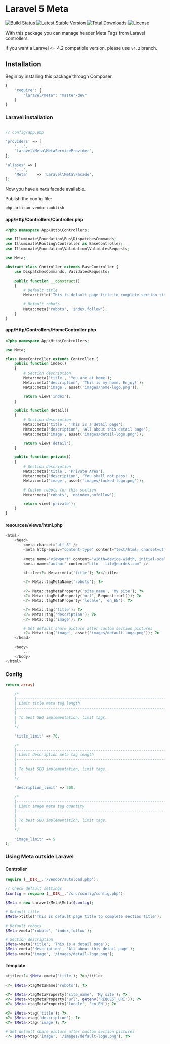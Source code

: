 # Laravel 5 Meta

[![Build Status](https://travis-ci.org/eusonlito/laravel-Meta.svg?branch=master)](https://travis-ci.org/eusonlito/laravel-Meta)
[![Latest Stable Version](https://poser.pugx.org/laravel/meta/v/stable.png)](https://packagist.org/packages/laravel/meta)
[![Total Downloads](https://poser.pugx.org/laravel/meta/downloads.png)](https://packagist.org/packages/laravel/meta)
[![License](https://poser.pugx.org/laravel/meta/license.png)](https://packagist.org/packages/laravel/meta)

With this package you can manage header Meta Tags from Laravel controllers.

If you want a Laravel <= 4.2 compatible version, please use `v4.2` branch.

## Installation

Begin by installing this package through Composer.

```js
{
    "require": {
        "laravel/meta": "master-dev"
    }
}
```

### Laravel installation

```php

// config/app.php

'providers' => [
    '...',
    'Laravel\Meta\MetaServiceProvider',
];

'aliases' => [
    '...',
    'Meta'    => 'Laravel\Meta\Facade',
];
```

Now you have a ```Meta``` facade available.

Publish the config file:

```
php artisan vendor:publish
```

#### app/Http/Controllers/Controller.php

```php
<?php namespace App\Http\Controllers;

use Illuminate\Foundation\Bus\DispatchesCommands;
use Illuminate\Routing\Controller as BaseController;
use Illuminate\Foundation\Validation\ValidatesRequests;

use Meta;

abstract class Controller extends BaseController {
    use DispatchesCommands, ValidatesRequests;

    public function __construct()
    {
        # Default title
        Meta::title('This is default page title to complete section title');

        # Default robots
        Meta::meta('robots', 'index,follow');
    }
}
```

#### app/Http/Controllers/HomeController.php

```php
<?php namespace App\Http\Controllers;

use Meta;

class HomeController extends Controller {
    public function index()
    {
        # Section description
        Meta::meta('title', 'You are at home');
        Meta::meta('description', 'This is my home. Enjoy!');
        Meta::meta('image', asset('images/home-logo.png'));

        return view('index');
    }

    public function detail()
    {
        # Section description
        Meta::meta('title', 'This is a detail page');
        Meta::meta('description', 'All about this detail page');
        Meta::meta('image', asset('images/detail-logo.png'));

        return view('detail');
    }

    public function private()
    {
        # Section description
        Meta::meta('title', 'Private Area');
        Meta::meta('description', 'You shall not pass!');
        Meta::meta('image', asset('images/locked-logo.png'));

        # Custom robots for this section
        Meta::meta('robots', 'noindex,nofollow');

        return view('private');
    }
}
```

#### resources/views/html.php

```php
<html>
    <head>
        <meta charset="utf-8" />
        <meta http-equiv="content-type" content="text/html; charset=utf-8" />

        <meta name="viewport" content="width=device-width, initial-scale=1.0" />
        <meta name="author" content="Lito - lito@eordes.com" />

        <title><?= Meta::meta('title'); ?></title>

        <?= Meta::tagMetaName('robots'); ?>

        <?= Meta::tagMetaProperty('site_name', 'My site'); ?>
        <?= Meta::tagMetaProperty('url', Request::url()); ?>
        <?= Meta::tagMetaProperty('locale', 'en_EN'); ?>

        <?= Meta::tag('title'); ?>
        <?= Meta::tag('description'); ?>
        <?= Meta::tag('image'); ?>

        # Set default share picture after custom section pictures
        <?= Meta::tag('image', asset('images/default-logo.png')); ?>
    </head>

    <body>
        ...
    </body>
</html>
```

### Config

```php
return array(

    /*
    |--------------------------------------------------------------------------
    | Limit title meta tag length
    |--------------------------------------------------------------------------
    |
    | To best SEO implementation, limit tags.
    |
    */

    'title_limit' => 70,

    /*
    |--------------------------------------------------------------------------
    | Limit description meta tag length
    |--------------------------------------------------------------------------
    |
    | To best SEO implementation, limit tags.
    |
    */

    'description_limit' => 200,

    /*
    |--------------------------------------------------------------------------
    | Limit image meta tag quantity
    |--------------------------------------------------------------------------
    |
    | To best SEO implementation, limit tags.
    |
    */

    'image_limit' => 5
);
```

### Using Meta outside Laravel

#### Controller

```php
require (__DIR__.'/vendor/autoload.php');

// Check default settings
$config = require (__DIR__.'/src/config/config.php');

$Meta = new Laravel\Meta\Meta($config);

# Default title
$Meta->title('This is default page title to complete section title');

# Default robots
$Meta->meta('robots', 'index,follow');

# Section description
$Meta->meta('title', 'This is a detail page');
$Meta->meta('description', 'All about this detail page');
$Meta->meta('image', '/images/detail-logo.png');
```

#### Template

```php
<title><?= $Meta->meta('title'); ?></title>

<?= $Meta->tagMetaName('robots'); ?>

<?= $Meta->tagMetaProperty('site_name', 'My site'); ?>
<?= $Meta->tagMetaProperty('url', getenv('REQUEST_URI')); ?>
<?= $Meta->tagMetaProperty('locale', 'en_EN'); ?>

<?= $Meta->tag('title'); ?>
<?= $Meta->tag('description'); ?>
<?= $Meta->tag('image'); ?>

# Set default share picture after custom section pictures
<?= $Meta->tag('image', '/images/default-logo.png'); ?>
```
